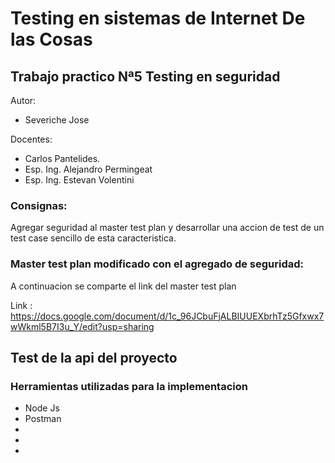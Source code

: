# Testing en sistemas de Internet De las Cosas

## Trabajo practico Nª5 Testing en seguridad

Autor:

* Severiche Jose

Docentes:

* Carlos Pantelides.
* Esp. Ing. Alejandro Permingeat
* Esp. Ing. Estevan Volentini

### Consignas:
Agregar seguridad al master test plan y desarrollar una accion de test de un test case sencillo de
esta caracteristica.

### Master test plan modificado con el agregado de seguridad:
A continuacion se comparte el link del master test plan

Link : https://docs.google.com/document/d/1c_96JCbuFjALBIUUEXbrhTz5Gfxwx7wWkml5B7I3u_Y/edit?usp=sharing

## Test de la api del proyecto



### Herramientas utilizadas para la implementacion

* Node Js
* Postman
* 
* 
* 




